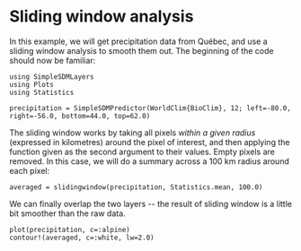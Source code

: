 # Sliding window analysis

In this example, we will get precipitation data from Québec, and use a sliding
window analysis to smooth them out. The beginning of the code should now be
familiar:

```@example slide
using SimpleSDMLayers
using Plots
using Statistics

precipitation = SimpleSDMPredictor(WorldClim{BioClim}, 12; left=-80.0, right=-56.0, bottom=44.0, top=62.0)
```

The sliding window works by taking all pixels *within a given radius* (expressed
in kilometres) around the pixel of interest, and then applying the function
given as the second argument to their values. Empty pixels are removed. In this
case, we will do a summary across a 100 km radius around each pixel:

```@example slide
averaged = slidingwindow(precipitation, Statistics.mean, 100.0)
```

We can finally overlap the two layers -- the result of sliding window is a
little bit smoother than the raw data.

```@example slide
plot(precipitation, c=:alpine)
contour!(averaged, c=:white, lw=2.0)
```

